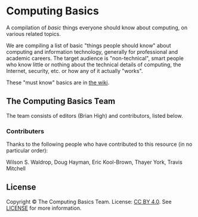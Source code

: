 Computing Basics
================

A compilation of *basic* things everyone should know about computing, on various related topics.

We are compiling a list of basic "things people should know" about
computing and information technology, generally for professional and
academic careers. The target audience is "non-technical", smart people
who know little or nothing about the technical details of computing, the
Internet, security, etc. or how any of it actually "works".

These "must know" basics are in [the wiki](https://github.com/brianhigh/computing-basics/wiki).

## The Computing Basics Team

The team consists of editors (Brian High) and contributors, listed below.

### Contributers

Thanks to the following people who have contributed to this resource (in no particular order):

Wilson S. Waldrop, Doug Hayman, Eric Kool-Brown, Thayer York, Travis Mitchell

## License

Copyright &copy; The Computing Basics Team. License: [CC BY 4.0](https://creativecommons.org/licenses/by/4.0/). See [LICENSE](https://github.com/brianhigh/computing-basics/blob/master/LICENSE) for more information.

